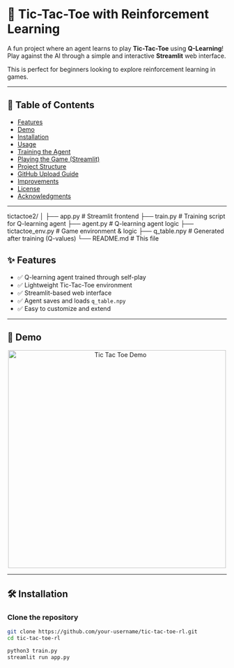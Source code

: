 # 🤖 Tic-Tac-Toe with Reinforcement Learning

A fun project where an agent learns to play **Tic-Tac-Toe** using **Q-Learning**! Play against the AI through a simple and interactive **Streamlit** web interface.

This is perfect for beginners looking to explore reinforcement learning in games.

---

## 📌 Table of Contents

- [Features](#-features)
- [Demo](#-demo)
- [Installation](#-installation)
- [Usage](#-usage)
- [Training the Agent](#-training-the-agent)
- [Playing the Game (Streamlit)](#-playing-the-game-streamlit)
- [Project Structure](#-project-structure)
- [GitHub Upload Guide](#-github-upload-guide)
- [Improvements](#-improvements)
- [License](#-license)
- [Acknowledgments](#-acknowledgments)

---

tictactoe2/
│
├── app.py               # Streamlit frontend
├── train.py             # Training script for Q-learning agent
├── agent.py             # Q-learning agent logic
├── tictactoe_env.py     # Game environment & logic
├── q_table.npy          # Generated after training (Q-values)
└── README.md            # This file


## ✨ Features

- ✅ Q-learning agent trained through self-play
- ✅ Lightweight Tic-Tac-Toe environment
- ✅ Streamlit-based web interface
- ✅ Agent saves and loads `q_table.npy`
- ✅ Easy to customize and extend

---

## 🎥 Demo

<p align="center">
  <img src="demo.gif" alt="Tic Tac Toe Demo" width="500"/>
</p>

---

## 🛠 Installation

### Clone the repository

```bash
git clone https://github.com/your-username/tic-tac-toe-rl.git
cd tic-tac-toe-rl

python3 train.py
streamlit run app.py

